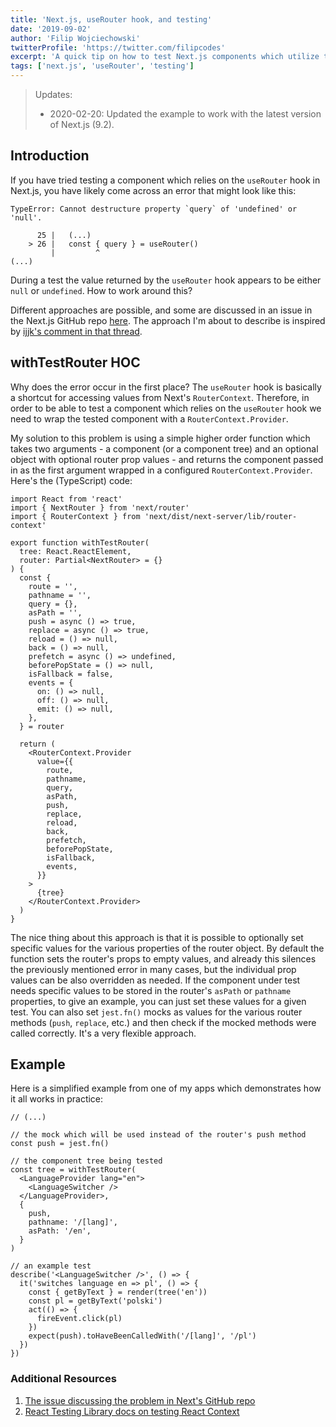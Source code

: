 ```yaml
---
title: 'Next.js, useRouter hook, and testing'
date: '2019-09-02'
author: 'Filip Wojciechowski'
twitterProfile: 'https://twitter.com/filipcodes'
excerpt: 'A quick tip on how to test Next.js components which utilize the useRouter hook.'
tags: ['next.js', 'useRouter', 'testing']
---
```


> Updates:
>
> - 2020-02-20: Updated the example to work with the latest version of Next.js (9.2).

## Introduction

If you have tried testing a component which relies on the `useRouter` hook in Next.js, you have likely come across an error that might look like this:

```
TypeError: Cannot destructure property `query` of 'undefined' or 'null'.

      25 |   (...)
    > 26 |   const { query } = useRouter()
         |         ^
(...)
```

During a test the value returned by the `useRouter` hook appears to be either `null` or `undefined`. How to work around this?

Different approaches are possible, and some are discussed in an issue in the Next.js GitHub repo [here](https://github.com/zeit/next.js/issues/7479). The approach I'm about to describe is inspired by [ijjk's comment in that thread](https://github.com/zeit/next.js/issues/7479#issuecomment-498031927).

## withTestRouter HOC

Why does the error occur in the first place? The `useRouter` hook is basically a shortcut for accessing values from Next's `RouterContext`. Therefore, in order to be able to test a component which relies on the `useRouter` hook we need to wrap the tested component with a `RouterContext.Provider`.

My solution to this problem is using a simple higher order function which takes two arguments - a component (or a component tree) and an optional object with optional router prop values - and returns the component passed in as the first argument wrapped in a configured `RouterContext.Provider`. Here's the (TypeScript) code:

```tsx
import React from 'react'
import { NextRouter } from 'next/router'
import { RouterContext } from 'next/dist/next-server/lib/router-context'

export function withTestRouter(
  tree: React.ReactElement,
  router: Partial<NextRouter> = {}
) {
  const {
    route = '',
    pathname = '',
    query = {},
    asPath = '',
    push = async () => true,
    replace = async () => true,
    reload = () => null,
    back = () => null,
    prefetch = async () => undefined,
    beforePopState = () => null,
    isFallback = false,
    events = {
      on: () => null,
      off: () => null,
      emit: () => null,
    },
  } = router

  return (
    <RouterContext.Provider
      value={{
        route,
        pathname,
        query,
        asPath,
        push,
        replace,
        reload,
        back,
        prefetch,
        beforePopState,
        isFallback,
        events,
      }}
    >
      {tree}
    </RouterContext.Provider>
  )
}
```

The nice thing about this approach is that it is possible to optionally set specific values for the various properties of the router object. By default the function sets the router's props to empty values, and already this silences the previously mentioned error in many cases, but the individual prop values can be also overridden as needed. If the component under test needs specific values to be stored in the router's `asPath` or `pathname` properties, to give an example, you can just set these values for a given test. You can also set `jest.fn()` mocks as values for the various router methods (`push`, `replace`, etc.) and then check if the mocked methods were called correctly. It's a very flexible approach.

## Example

Here is a simplified example from one of my apps which demonstrates how it all works in practice:

```tsx
// (...)

// the mock which will be used instead of the router's push method
const push = jest.fn()

// the component tree being tested
const tree = withTestRouter(
  <LanguageProvider lang="en">
    <LanguageSwitcher />
  </LanguageProvider>,
  {
    push,
    pathname: '/[lang]',
    asPath: '/en',
  }
)

// an example test
describe('<LanguageSwitcher />', () => {
  it('switches language en => pl', () => {
    const { getByText } = render(tree('en'))
    const pl = getByText('polski')
    act(() => {
      fireEvent.click(pl)
    })
    expect(push).toHaveBeenCalledWith('/[lang]', '/pl')
  })
})
```

### Additional Resources

1. [The issue discussing the problem in Next's GitHub repo](https://github.com/zeit/next.js/issues/7479)
2. [React Testing Library docs on testing React Context](https://testing-library.com/docs/example-react-context)
